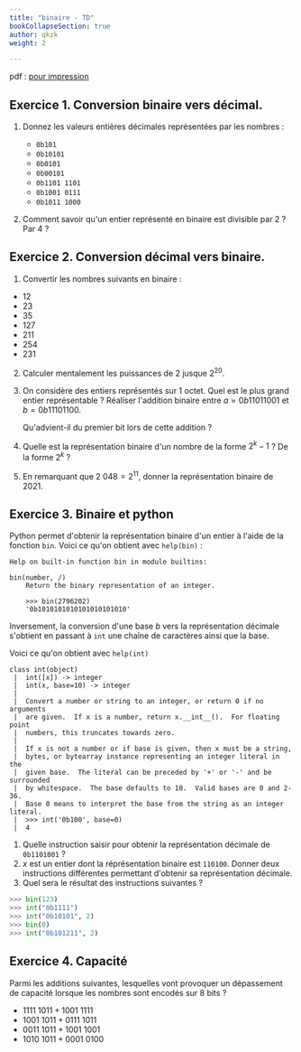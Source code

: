 ```yaml
---
title: "binaire - TD"
bookCollapseSection: true
author: qkzk
weight: 2

---
```


pdf : [pour impression](/uploads/docsnsi/donnees_qkzk_img/TD_binaire.pdf)

## Exercice 1. Conversion binaire vers décimal.

1. Donnez les valeurs entières décimales représentées par les nombres :

    * `0b101`
    * `0b10101`
    * `0b0101`
    * `0b00101`
    * `0b1101 1101`
    * `0b1001 0111`
    * `0b1011 1000`

2. Comment savoir qu'un entier représenté en binaire est divisible par 2 ? Par 4 ?

## Exercice 2. Conversion décimal vers binaire.

1. Convertir les nombres suivants en binaire :

  * 12
  * 23
  * 35
  * 127
  * 211
  * 254
  * 231

2. Calculer mentalement les puissances de 2 jusque $2^{20}$.

3. On considère des entiers représentés sur 1 octet. Quel est le plus grand
    entier représentable ?
    Réaliser l'addition binaire entre $a = 0b1101 1001$ et $b = 0b1110 1100$.

    Qu'advient-il du premier bit lors de cette addition ?
4. Quelle est la représentation binaire d'un nombre de la forme $2^k-1$ ?
    De la forme $2^k$ ?
5. En remarquant que $2~048=2^{11}$, donner la représentation binaire de $2021$.

## Exercice 3. Binaire et python

Python permet d'obtenir la représentation binaire d'un entier à l'aide de la
fonction `bin`. Voici ce qu'on obtient avec `help(bin)` :

```
Help on built-in function bin in module builtins:

bin(number, /)
    Return the binary representation of an integer.

    >>> bin(2796202)
    '0b1010101010101010101010'
```

Inversement, la conversion d'une base $b$ vers la représentation décimale
s'obtient en passant à `int` une chaîne de caractères ainsi que la base.

Voici ce qu'on obtient avec `help(int)`

```
class int(object)
 |  int([x]) -> integer
 |  int(x, base=10) -> integer
 |
 |  Convert a number or string to an integer, or return 0 if no arguments
 |  are given.  If x is a number, return x.__int__().  For floating point
 |  numbers, this truncates towards zero.
 |
 |  If x is not a number or if base is given, then x must be a string,
 |  bytes, or bytearray instance representing an integer literal in the
 |  given base.  The literal can be preceded by '+' or '-' and be surrounded
 |  by whitespace.  The base defaults to 10.  Valid bases are 0 and 2-36.
 |  Base 0 means to interpret the base from the string as an integer literal.
 |  >>> int('0b100', base=0)
 |  4
```

1. Quelle instruction saisir pour obtenir la représentation décimale de `0b1101001` ?
2. $x$ est un entier dont la réprésentation binaire est `110100`. Donner
  deux instructions différentes permettant d'obtenir sa représentation décimale.
3. Quel sera le résultat des instructions suivantes ?

  ```python
  >>> bin(123)
  >>> int("0b1111")
  >>> int("0b10101", 2)
  >>> bin(0)
  >>> int("0b101211", 2)
  ```


## Exercice 4. Capacité

Parmi les additions suivantes, lesquelles vont provoquer un dépassement de
capacité lorsque les nombres sont encodés sur 8 bits ?

* $1111~1011 + 1001~1111$
* $1001~1011 + 0111~1011$
* $0011~1011 + 1001~1001$
* $1010~1011 + 0001~0100$


